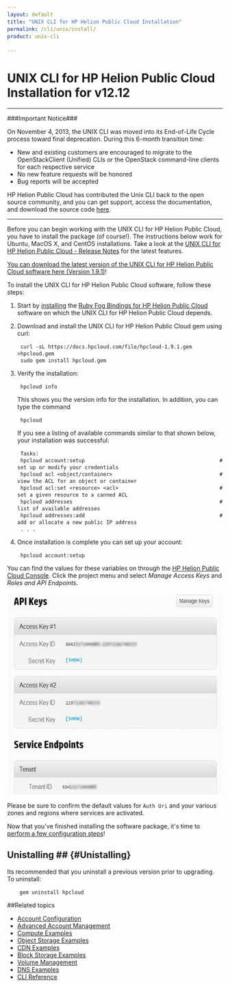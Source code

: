 ```yaml
---
layout: default
title: "UNIX CLI for HP Helion Public Cloud Installation"
permalink: /cli/unix/install/
product: unix-cli

---
```

<!--PUBLISHED-->
# UNIX CLI for HP Helion Public Cloud Installation for v12.12

___________________

###Important Notice###

On November 4, 2013, the UNIX CLI was moved into its End-of-Life Cycle process toward final deprecation. During this 6-month transition time:

* New and existing customers are encouraged to migrate to the OpenStackClient (Unified) CLIs or the OpenStack command-line clients for each respective service
* No new feature requests will be honored
* Bug reports will be accepted

HP Helion Public Cloud has contributed the Unix CLI back to the open source community, and you can get support, access the documentation, and download the source code [here](https://github.com/hpcloud/unix_cli).

_________________________________________


Before you can begin working with the UNIX CLI for HP Helion Public Cloud, you have to install the package (of course!).  The instructions below work for Ubuntu, MacOS X, and CentOS installations.  Take a look at the [UNIX CLI for HP Helion Public Cloud - Release Notes](/cli/unix/release-notes) for the latest features.

[You can download the latest version of the UNIX CLI for HP Helion Public Cloud software here (Version 1.9.1)](/file/hpcloud-1.9.1.gem)!

To install the UNIX CLI for HP Helion Public Cloud software, follow these steps:

1. Start by [installing](/bindings/fog/install) the [Ruby Fog Bindings for HP Helion Public Cloud](/bindings/fog) software on which the UNIX CLI for HP Helion Public Cloud depends.

2. Download and install the UNIX CLI for HP Helion Public Cloud gem using curl:

        curl -sL https://docs.hpcloud.com/file/hpcloud-1.9.1.gem >hpcloud.gem
        sudo gem install hpcloud.gem

3. Verify the installation:

        hpcloud info

    This shows you the version info for the installation.  In addition, you can type the command

        hpcloud

   If you see a listing of available commands similar to that shown below, your installation was successful:

        Tasks:
        hpcloud account:setup                                            # set up or modify your credentials
        hpcloud acl <object/container>                                   # view the ACL for an object or container
        hpcloud acl:set <resource> <acl>                                 # set a given resource to a canned ACL
        hpcloud addresses                                                # list of available addresses
        hpcloud addresses:add                                            # add or allocate a new public IP address
        . . .

4. Once installation is complete you can set up your account:

        hpcloud account:setup

You can find the values for these variables on through the [HP Helion Public Cloud Console](https://horizon.hpcloud.com). Click the project menu and select *Manage Access Keys* and *Roles and API Endpoints*.  

<img src="media/api_keys-2.jpg" width="580" height="471" alt="" />

Please be sure to confirm the default values for `Auth Uri` and your various zones and regions where services are activated.

Now that you've finished installing the software package, it's time to [perform a few configuration steps](/cli/unix/configuration)!

## Unistalling ##  {#Unistalling}

Its recommended that you uninstall a previous version prior to upgrading. To uninstall:

        gem uninstall hpcloud


##Related topics

* [Account Configuration](/cli/unix/configuration)
* [Advanced Account Management](/cli/unix/account-management)
* [Compute Examples](/cli/unix/compute)
* [Object Storage Examples](/cli/unix/object-storage)
* [CDN Examples](/cli/unix/cdn)
* [Block Storage Examples](/cli/unix/block-storage)
* [Volume Management](/block-storage/volume)
* [DNS Examples](/cli/unix/dns)
* [CLI Reference](/cli/unix/reference)
